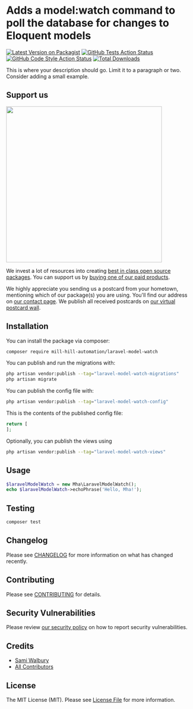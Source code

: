 # Adds a model:watch command to poll the database for changes to Eloquent models

[![Latest Version on Packagist](https://img.shields.io/packagist/v/mill-hill-automation/laravel-model-watch.svg?style=flat-square)](https://packagist.org/packages/mill-hill-automation/laravel-model-watch)
[![GitHub Tests Action Status](https://img.shields.io/github/workflow/status/mill-hill-automation/laravel-model-watch/run-tests?label=tests)](https://github.com/mill-hill-automation/laravel-model-watch/actions?query=workflow%3Arun-tests+branch%3Amain)
[![GitHub Code Style Action Status](https://img.shields.io/github/workflow/status/mill-hill-automation/laravel-model-watch/Fix%20PHP%20code%20style%20issues?label=code%20style)](https://github.com/mill-hill-automation/laravel-model-watch/actions?query=workflow%3A"Fix+PHP+code+style+issues"+branch%3Amain)
[![Total Downloads](https://img.shields.io/packagist/dt/mill-hill-automation/laravel-model-watch.svg?style=flat-square)](https://packagist.org/packages/mill-hill-automation/laravel-model-watch)

This is where your description should go. Limit it to a paragraph or two. Consider adding a small example.

## Support us

[<img src="https://github-ads.s3.eu-central-1.amazonaws.com/laravel-model-watch.jpg?t=1" width="419px" />](https://spatie.be/github-ad-click/laravel-model-watch)

We invest a lot of resources into creating [best in class open source packages](https://spatie.be/open-source). You can support us by [buying one of our paid products](https://spatie.be/open-source/support-us).

We highly appreciate you sending us a postcard from your hometown, mentioning which of our package(s) you are using. You'll find our address on [our contact page](https://spatie.be/about-us). We publish all received postcards on [our virtual postcard wall](https://spatie.be/open-source/postcards).

## Installation

You can install the package via composer:

```bash
composer require mill-hill-automation/laravel-model-watch
```

You can publish and run the migrations with:

```bash
php artisan vendor:publish --tag="laravel-model-watch-migrations"
php artisan migrate
```

You can publish the config file with:

```bash
php artisan vendor:publish --tag="laravel-model-watch-config"
```

This is the contents of the published config file:

```php
return [
];
```

Optionally, you can publish the views using

```bash
php artisan vendor:publish --tag="laravel-model-watch-views"
```

## Usage

```php
$laravelModelWatch = new Mha\LaravelModelWatch();
echo $laravelModelWatch->echoPhrase('Hello, Mha!');
```

## Testing

```bash
composer test
```

## Changelog

Please see [CHANGELOG](CHANGELOG.md) for more information on what has changed recently.

## Contributing

Please see [CONTRIBUTING](CONTRIBUTING.md) for details.

## Security Vulnerabilities

Please review [our security policy](../../security/policy) on how to report security vulnerabilities.

## Credits

- [Sami Walbury](https://github.com/patabugen)
- [All Contributors](../../contributors)

## License

The MIT License (MIT). Please see [License File](LICENSE.md) for more information.
